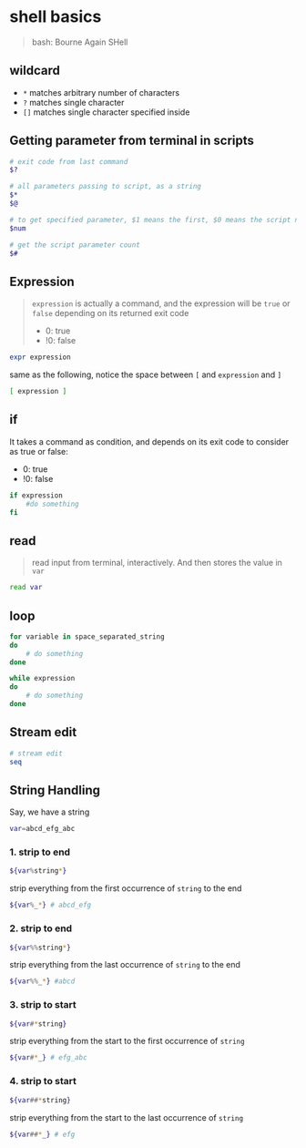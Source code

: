 shell basics
===

> bash: Bourne Again SHell

wildcard
--------

- `*` matches arbitrary number of characters
- `?` matches single character
- `[]` matches single character specified inside

Getting parameter from terminal in scripts
------------------------------------------

```bash
# exit code from last command
$?

# all parameters passing to script, as a string
$*
$@

# to get specified parameter, $1 means the first, $0 means the script name
$num

# get the script parameter count
$#

```

Expression
----------

> `expression` is actually a command, and the expression will be `true` or `false` depending on its returned exit code
> 
> - 0: true
> - !0: false

```bash
expr expression
```

same as the following, notice the space between `[` and `expression` and `]`

```bash
[ expression ]
```

if
--

It takes a command as condition, and depends on its exit code to consider as true or false:

- 0: true
- !0: false

```bash
if expression
    #do something
fi
```

read
----

> read input from terminal, interactively.
> And then stores the value in `var`

```bash
read var
```

loop
----

```bash
for variable in space_separated_string
do
    # do something
done

while expression
do
    # do something
done

```


Stream edit
-----------

```bash
# stream edit
seq
```

String Handling
---------------

Say, we have a string

```bash
var=abcd_efg_abc
```

### 1. strip to end

```bash
${var%string*}
```

strip everything from the first occurrence of `string` to the end

```bash
${var%_*} # abcd_efg
```

### 2. strip to end

```bash
${var%%string*}
```

strip everything from the last occurrence of `string` to the end

```bash
${var%%_*} #abcd
```

### 3. strip to start

```bash
${var#*string}
```

strip everything from the start to the first occurrence of `string`

```bash
${var#*_} # efg_abc
```

### 4. strip to start

```bash
${var##*string}
```

strip everything from the start to the last occurrence of `string`

```bash
${var##*_} # efg
```








